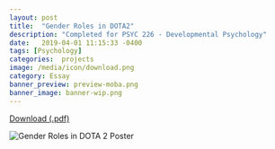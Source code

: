 ```yaml
---
layout: post
title:  "Gender Roles in DOTA2"
description: "Completed for PSYC 226 - Developmental Psychology"
date:   2019-04-01 11:15:33 -0400
tags: [Psychology] 
categories:  projects
image: /media/icon/download.png
category: Essay
banner_preview: preview-moba.png
banner_image: banner-wip.png
---
```


<!--more-->

[Download (.pdf)]({{site.url}}/media/psych/GenderRoles.pdf)

![Gender Roles in DOTA 2 Poster]({{site.url}}/media/psych/GenderRoles.png)